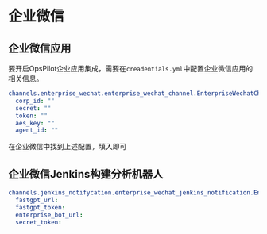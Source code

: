 # 企业微信

## 企业微信应用

要开启OpsPilot企业应用集成，需要在`creadentials.yml`中配置企业微信应用的相关信息。

```yaml
channels.enterprise_wechat.enterprise_wechat_channel.EnterpriseWechatChannel:
  corp_id: ""
  secret: ""
  token: ""
  aes_key: ""
  agent_id: ""
```

在企业微信中找到上述配置，填入即可

## 企业微信Jenkins构建分析机器人

```yaml
channels.jenkins_notifycation.enterprise_wechat_jenkins_notification.EnterpriseWeChatJenkinsNotification:
  fastgpt_url:
  fastgpt_token:
  enterprise_bot_url:
  secret_token:
```
